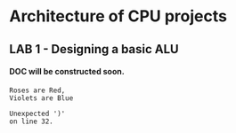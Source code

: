 # Architecture of CPU projects

## LAB 1 - Designing a basic ALU

#### DOC will be constructed soon.
    Roses are Red,
    Violets are Blue

    Unexpected ')'
    on line 32.
